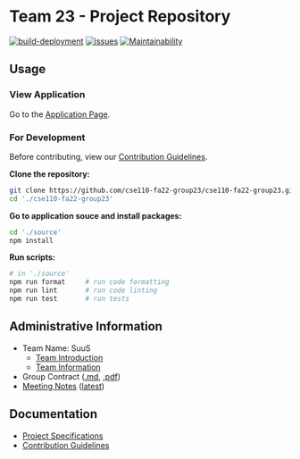 # Team 23 - Project Repository

[![build-deployment](https://github.com/cse110-fa22-group23/cse110-fa22-group23/actions/workflows/pages/pages-build-deployment/badge.svg)](https://github.com/cse110-fa22-group23/cse110-fa22-group23/actions/workflows/pages/pages-build-deployment)
[![issues](https://img.shields.io/github/issues/cse110-fa22-group23/cse110-fa22-group23)](https://github.com/cse110-fa22-group23/cse110-fa22-group23/issues)
[![Maintainability](https://api.codeclimate.com/v1/badges/6e47e201498803a0483d/maintainability)](https://codeclimate.com/github/cse110-fa22-group23/cse110-fa22-group23/maintainability)

## Usage

### View Application

Go to the [Application Page](https://cse110-fa22-group23.github.io/cse110-fa22-group23/source/index.html).

### For Development

Before contributing, view our [Contribution Guidelines](docs/CONTRIBUTING.md).

**Clone the repository:**
```bash
git clone https://github.com/cse110-fa22-group23/cse110-fa22-group23.git
cd './cse110-fa22-group23'
```

**Go to application souce and install packages:**
```bash
cd './source'
npm install
```

**Run scripts:**
```bash
# in './source'
npm run format     # run code formatting
npm run lint       # run code linting
npm run test       # run tests
```

## Administrative Information

- Team Name: SuuS
  - [Team Introduction](/admin/videos/teamintro.mp4)
  - [Team Information](/admin/team.md)
- Group Contract ([.md](/admin/misc/rules.md), [.pdf](admin/misc/rules.pdf))
- [Meeting Notes](/admin/meetings) ([latest](admin/meetings/111122-sprint-1-review.md))

## Documentation

- [Project Specifications](specs)
- [Contribution Guidelines](docs/CONTRIBUTING.md)
